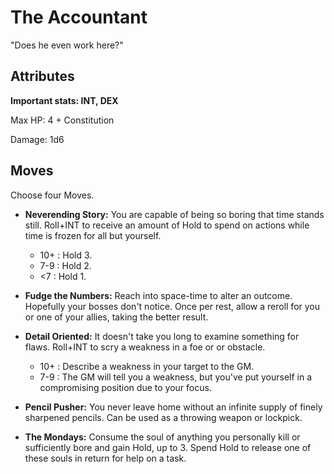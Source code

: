 # The Accountant

"Does he even work here?"

## Attributes

**Important stats: INT, DEX**

Max HP: 4 + Constitution

Damage: 1d6

## Moves

Choose four Moves.

- **Neverending Story:** You are capable of being so boring that time stands still. Roll+INT to receive an amount of Hold to spend on actions while time is frozen for all but yourself.

  - 10+ : Hold 3.
  - 7-9 : Hold 2.
  - <7 : Hold 1.

- **Fudge the Numbers:** Reach into space-time to alter an outcome. Hopefully your bosses don't notice. Once per rest, allow a reroll for you or one of your allies, taking the better result.

* **Detail Oriented:** It doesn't take you long to examine something for flaws. Roll+INT to scry a weakness in a foe or or obstacle.

  - 10+ : Describe a weakness in your target to the GM.
  - 7-9 : The GM will tell you a weakness, but you've put yourself in a compromising position due to your focus.

* **Pencil Pusher:** You never leave home without an infinite supply of finely sharpened pencils. Can be used as a throwing weapon or lockpick.

* **The Mondays:** Consume the soul of anything you personally kill or sufficiently bore and gain Hold, up to 3. Spend Hold to release one of these souls in return for help on a task.
